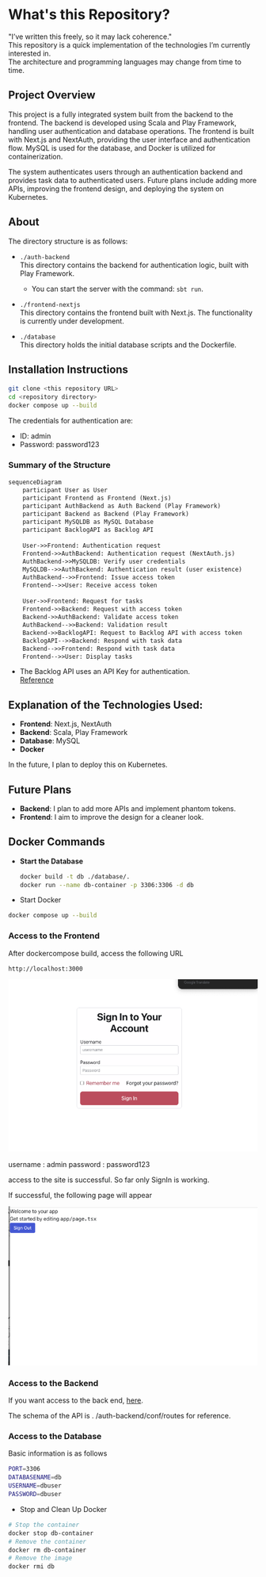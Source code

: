 # What's this Repository?

"I’ve written this freely, so it may lack coherence."  
This repository is a quick implementation of the technologies I’m currently interested in.  
The architecture and programming languages may change from time to time.

## Project Overview

This project is a fully integrated system built from the backend to the frontend. The backend is developed using Scala and Play Framework, handling user authentication and database operations. The frontend is built with Next.js and NextAuth, providing the user interface and authentication flow. MySQL is used for the database, and Docker is utilized for containerization.

The system authenticates users through an authentication backend and provides task data to authenticated users. Future plans include adding more APIs, improving the frontend design, and deploying the system on Kubernetes.

## About 
The directory structure is as follows:

- `./auth-backend`  
  This directory contains the backend for authentication logic, built with Play Framework.  
  - You can start the server with the command: `sbt run`.

- `./frontend-nextjs`  
  This directory contains the frontend built with Next.js. The functionality is currently under development.

- `./database`  
  This directory holds the initial database scripts and the Dockerfile.

## Installation Instructions

```sh
git clone <this repository URL>
cd <repository directory>
docker compose up --build
```
The credentials for authentication are:

- ID: admin
- Password: password123


### Summary of the Structure

```mermaid
sequenceDiagram
    participant User as User
    participant Frontend as Frontend (Next.js)
    participant AuthBackend as Auth Backend (Play Framework)
    participant Backend as Backend (Play Framework)
    participant MySQLDB as MySQL Database
    participant BacklogAPI as Backlog API

    User->>Frontend: Authentication request
    Frontend->>AuthBackend: Authentication request (NextAuth.js)
    AuthBackend->>MySQLDB: Verify user credentials
    MySQLDB-->>AuthBackend: Authentication result (user existence)
    AuthBackend-->>Frontend: Issue access token
    Frontend-->>User: Receive access token

    User->>Frontend: Request for tasks
    Frontend->>Backend: Request with access token
    Backend->>AuthBackend: Validate access token
    AuthBackend-->>Backend: Validation result
    Backend->>BacklogAPI: Request to Backlog API with access token
    BacklogAPI-->>Backend: Respond with task data
    Backend-->>Frontend: Respond with task data
    Frontend-->>User: Display tasks
```

- The Backlog API uses an API Key for authentication.  
  [Reference](https://developer.nulab.com/ja/docs/backlog/auth/)

## Explanation of the Technologies Used:
- **Frontend**: Next.js, NextAuth
- **Backend**: Scala, Play Framework
- **Database**: MySQL
- **Docker**

In the future, I plan to deploy this on Kubernetes.

## Future Plans
- **Backend**: I plan to add more APIs and implement phantom tokens.
- **Frontend**: I aim to improve the design for a cleaner look.

## Docker Commands

- **Start the Database**
  ```sh
  docker build -t db ./database/.
  docker run --name db-container -p 3306:3306 -d db


- Start Docker 
```sh
docker compose up --build

```

### Access to the Frontend

After dockercompose build, access the following URL

```
http://localhost:3000
```

![loginpage](./image/signup-page-image.png)

username : admin
password : password123

access to the site is successful.
So far only SignIn is working.

If successful, the following page will appear

![successpage](./image/success-page-image.png)

### Access to the Backend

If you want access to the back end, [here](http://localhost:9000).

The schema of the API is . /auth-backend/conf/routes for reference.


### Access to the Database

Basic information is as follows

```sh
PORT=3306
DATABASENAME=db
USERNAME=dbuser
PASSWORD=dbuser
```

- Stop and Clean Up Docker

```sh
# Stop the container
docker stop db-container
# Remove the container
docker rm db-container
# Remove the image
docker rmi db
```

